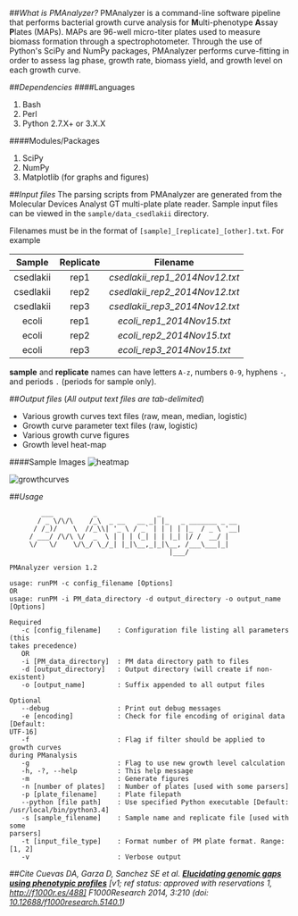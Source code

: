 ##*What is PMAnalyzer?*
PMAnalyzer is a command-line software pipeline that performs bacterial growth curve analysis for **M**ulti-phenotype **A**ssay **P**lates (MAPs).
 MAPs are 96-well micro-titer plates used to measure biomass formation through a spectrophotometer. Through the use of Python's SciPy and NumPy packages,
 PMAnalyzer performs curve-fitting in order to assess lag phase, growth rate, biomass yield, and growth level on each growth curve.

##*Dependencies*
####Languages
1. Bash
2. Perl
3. Python 2.7.X+ or 3.X.X

####Modules/Packages
1. SciPy
2. NumPy
3. Matplotlib (for graphs and figures)

##*Input files*
The parsing scripts from PMAnalyzer are generated from the Molecular Devices Analyst GT multi-plate plate reader. Sample input files can be viewed in the
 `sample/data_csedlakii` directory.

Filenames must be in the format of `[sample]_[replicate]_[other].txt`. For example

| Sample | Replicate | Filename |
|:------:|:---------:|:--------:|
| csedlakii | rep1 | *csedlakii_rep1_2014Nov12.txt* |
| csedlakii | rep2 | *csedlakii_rep2_2014Nov12.txt* |
| csedlakii | rep3 | *csedlakii_rep3_2014Nov12.txt* |
| ecoli | rep1 | *ecoli_rep1_2014Nov15.txt* |
| ecoli | rep2 | *ecoli_rep2_2014Nov15.txt* |
| ecoli | rep3 | *ecoli_rep3_2014Nov15.txt* |

**sample** and **replicate** names can have letters `A-z`, numbers `0-9`, hyphens `-`, and periods `.` (periods for sample only).

##*Output files*
(*All output text files are tab-delimited*)
- Various growth curves text files (raw, mean, median, logistic)
- Growth curve parameter text files (raw, logistic)
- Various growth curve figures
- Growth level heat-map

####Sample Images
![heatmap](https://github.com/dacuevas/PMAnalyzer/blob/master/sample/sample_results/growthlevels.png "Growth Level Heatmap")

![growthcurves](https://github.com/dacuevas/PMAnalyzer/blob/master/sample/sample_results/avg_R.S.3.png "C. sedlakii Growth Curves")

##*Usage*
```
        ___          _               _
       / _ \/\/\    /_\  _ __   __ _| |_   _ _______ _ __
      / /_)/    \  //_\\| '_ \ / _` | | | | |_  / _ \ '__|
     / ___/ /\/\ \/  _  \ | | | (_| | | |_| |/ /  __/ |
     \/   \/    \/\_/ \_/_| |_|\__,_|_|\__, /___\___|_|
                                        |___/

PMAnalyzer version 1.2

usage: runPM -c config_filename [Options]
OR
usage: runPM -i PM_data_directory -d output_directory -o output_name [Options]

Required
   -c [config_filename]    : Configuration file listing all parameters (this
takes precedence)
   OR
   -i [PM_data_directory]  : PM data directory path to files
   -d [output_directory]   : Output directory (will create if non-existent)
   -o [output_name]        : Suffix appended to all output files

Optional
   --debug                 : Print out debug messages
   -e [encoding]           : Check for file encoding of original data [Default:
UTF-16]
   -f                      : Flag if filter should be applied to growth curves
during PManalysis
   -g                      : Flag to use new growth level calculation
   -h, -?, --help          : This help message
   -m                      : Generate figures
   -n [number of plates]   : Number of plates [used with some parsers]
   -p [plate_filename]     : Plate filepath
   --python [file path]    : Use specified Python executable [Default:
/usr/local/bin/python3.4]
   -s [sample_filename]    : Sample name and replicate file [used with some
parsers]
   -t [input_file_type]    : Format number of PM plate format. Range: [1, 2]
   -v                      : Verbose output
```

##*Cite*
*Cuevas DA, Garza D, Sanchez SE et al.* ***[Elucidating genomic gaps using phenotypic profiles](http://f1000research.com/articles/3-210/)***
 *[v1; ref status: approved with reservations 1, http://f1000r.es/488] F1000Research 2014, 3:210
 (doi: [10.12688/f1000research.5140.1](http://dx.doi.org/10.12688/f1000research.5140.1))*
